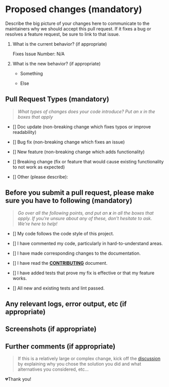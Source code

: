 # Proposed changes (mandatory)

Describe the big picture of your changes here to communicate to the maintainers why we should accept this pull request. If it fixes a bug or resolves a feature request, be sure to link to that issue.

1. What is the current behavior? (if appropriate)

    Fixes Issue Number: N/A

2. What is the new behavior? (if appropriate)

    - Something

    - Else

## Pull Request Types (mandatory)

> *What types of changes does your code introduce? Put an x in the boxes that apply*

- [] Doc update (non-breaking change which fixes typos or improve readability)

- [] Bug fix (non-breaking change which fixes an issue)

- [] New feature (non-breaking change which adds functionality)

- [] Breaking change (fix or feature that would cause existing functionality to not work as expected)

- [] Other (please describe):

## Before you submit a pull request, please make sure you have to following (mandatory)

> *Go over all the following points, and put an **x** in all the boxes that apply. If you're unsure about any of these, don't hesitate to ask. We're here to help!*

- [] My code follows the code style of this project.

- [] I have commented my code, particularly in hard-to-understand areas.

- [] I have made corresponding changes to the documentation.

- [] I have read the **[CONTRIBUTING](CONTRIBUTING.md)** document.

- [] I have added tests that prove my fix is effective or that my feature works.

- [] All new and existing tests and lint passed.

## Any relevant logs, error output, etc (if appropriate)

## Screenshots (if appropriate)

## Further comments (if appropriate)

> If this is a relatively large or complex change, kick off the [discussion](/../../discussions/new?category=ideas) by explaining why you chose the solution you did and what alternatives you considered, etc...

💔Thank you!
